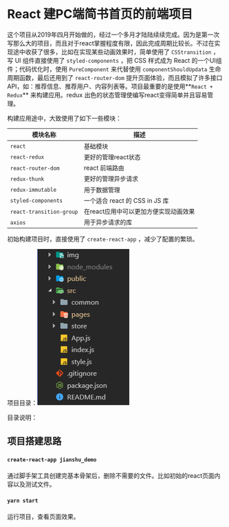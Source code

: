 # React 建PC端简书首页的前端项目

这个项目从2019年四月开始做的，经过一个多月才陆陆续续完成。因为是第一次写那么大的项目，而且对于react掌握程度有限，因此完成周期比较长。不过在实现途中收获了很多，比如在实现某些动画效果时，简单使用了 `CSStransition` ，写 UI 组件直接使用了 `styled-components` ，把 CSS 样式成为 React 的一个UI组件；代码优化时，使用 `PureComponent` 来代替使用 `componentShouldUpdata` 生命周期函数，最后还用到了 `react-router-dom` 提升页面体验，而且模拟了许多接口API，如：推荐信息、推荐用户、内容列表等。项目最重要的是使用**`React + Redux`** 来构建应用。redux 出色的状态管理使编写react变得简单并且容易管理。

构建应用途中，大致使用了如下一些模块：

| 模块名称                     | 描述                       |
| ------------------------ | ------------------------ |
| `react`                  | 基础模块                     |
| `react-redux`            | 更好的管理react状态             |
| `react-router-dom`       | react 前端路由               |
| `redux-thunk`            | 更好的管理异步请求                |
| `redux-immutable`        | 用于数据管理                   |
| `styled-components`      | 一个适合 react 的 CSS in JS 库 |
| `react-transition-group` | 在react应用中可以更加方便实现动画效果    |
| `axios`                  | 用于异步请求的库                 |

初始构建项目时，直接使用了 `create-react-app` ，减少了配置的繁琐。

项目目录：![img\项目目录](img\项目目录.png)

目录说明：


## 项目搭建思路

#### `create-react-app jianshu_demo`

通过脚手架工具创建完基本骨架后，删除不需要的文件。比如初始的react页面内容以及测试文件。

#### `yarn start`

运行项目，查看页面效果。
